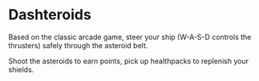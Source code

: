 # Dashteroids

Based on the classic arcade game, steer your ship (W-A-S-D controls the thrusters) safely through the asteroid belt.

Shoot the asteroids to earn points, pick up healthpacks to replenish your shields.

